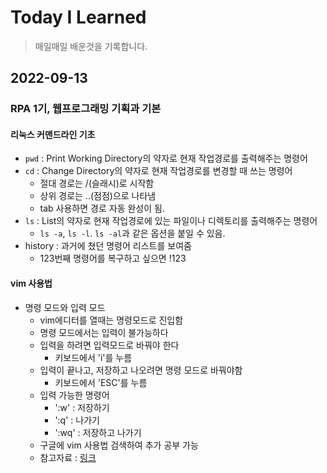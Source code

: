 # Today I Learned
> 매일매일 배운것을 기록합니다.

## 2022-09-13
### RPA 1기, 웹프로그래밍 기획과 기본
#### 리눅스 커맨드라인 기초
- `pwd` : Print Working Directory의 약자로 현재 작업경로를 출력해주는 명령어
- `cd` : Change Directory의 약자로 현재 작업경로를 변경할 때 쓰는 명령어
  - 절대 경로는 /(슬래시)로 시작함
  - 상위 경로는 ..(점점)으로 나타냄
  - tab 사용하면 경로 자동 완성이 됨.
- `ls` : List의 약자로 현재 작업경로에 있는 파일이나 디렉토리를 출력해주는 명령어
  - `ls -a`, `ls -l`. `ls -al`과 같은 옵션을 붙일 수 있음.
- history : 과거에 쳤던 명령어 리스트를 보여줌
  - 123번째 명령어를 복구하고 싶으면 !123


#### vim 사용법
- 명령 모드와 입력 모드
  - vim에디터를 열때는 명령모드로 진입함
  - 명령 모드에서는 입력이 불가능하다
  - 입력을 하려면 입력모드로 바꿔야 한다
    - 키보드에서 'i'를 누름
  - 입력이 끝나고, 저장하고 나오려면 명령 모드로 바꿔야함
    - 키보드에서 'ESC'를 누름
  - 입력 가능한 명령어
    - ':w' : 저장하기
    - ':q' : 나가기
    - ':wq' : 저장하고 나가기
  - 구글에 vim 사용법 검색하여 추가 공부 가능
  - 참고자료 : [링크](https://zeddios.tistory.com/122)
